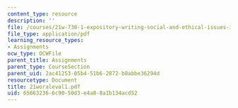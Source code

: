 ```yaml
---
content_type: resource
description: ''
file: /courses/21w-730-1-expository-writing-social-and-ethical-issues-in-print-photography-and-film-fall-2005/656632366c9050d3e4a88a1b134acd52_21woraleval1.pdf
file_type: application/pdf
learning_resource_types:
- Assignments
ocw_type: OCWFile
parent_title: Assignments
parent_type: CourseSection
parent_uid: 2ac41253-05b4-51b6-2872-b0abbe36294d
resourcetype: Document
title: 21woraleval1.pdf
uid: 65663236-6c90-50d3-e4a8-8a1b134acd52
---
```

